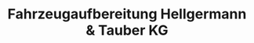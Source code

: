 ---
title: "Fahrzeugaufbereitung Hellgermann & Tauber KG"
url: /krumbach-schwaben/fahrzeugaufbereitung-hellgermann-und-tauber-kg/
shop: Autowerkstatt
---